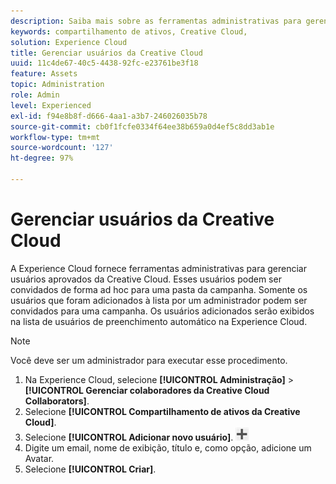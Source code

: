 ```yaml
---
description: Saiba mais sobre as ferramentas administrativas para gerenciar usuários aprovados da Creative Cloud na Experience Cloud.
keywords: compartilhamento de ativos, Creative Cloud,
solution: Experience Cloud
title: Gerenciar usuários da Creative Cloud
uuid: 11c4de67-40c5-4438-92fc-e23761be3f18
feature: Assets
topic: Administration
role: Admin
level: Experienced
exl-id: f94e8b8f-d666-4aa1-a3b7-246026035b78
source-git-commit: cb0f1fcfe0334f64ee38b659a0d4ef5c8dd3ab1e
workflow-type: tm+mt
source-wordcount: '127'
ht-degree: 97%

---
```


# Gerenciar usuários da Creative Cloud

A Experience Cloud fornece ferramentas administrativas para gerenciar usuários aprovados da Creative Cloud. Esses usuários podem ser convidados de forma ad hoc para uma pasta da campanha. Somente os usuários que foram adicionados à lista por um administrador podem ser convidados para uma campanha. Os usuários adicionados serão exibidos na lista de usuários de preenchimento automático na Experience Cloud.

>[!NOTE]
>
>Você deve ser um administrador para executar esse procedimento.

1. Na Experience Cloud, selecione **[!UICONTROL Administração]** > **[!UICONTROL Gerenciar colaboradores da Creative Cloud Collaborators]**.
1. Selecione **[!UICONTROL Compartilhamento de ativos da Creative Cloud]**.
1. Selecione **[!UICONTROL Adicionar novo usuário]**.  ![adicionar novo usuário](assets/mac_add_icon.png)
1. Digite um email, nome de exibição, título e, como opção, adicione um Avatar.
1. Selecione **[!UICONTROL Criar]**.
